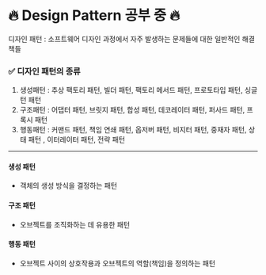 # 🔥 Design Pattern 공부 중 🔥

디자인 패턴 : 소프트웨어 디자인 과정에서 자주 발생하는 문제들에 대한 일반적인 해결책들

### ✅ 디자인 패턴의 종류
1. 생성패턴 : 추상 팩토리 패턴, 빌더 패턴, 팩토리 메서드 패턴, 프로토타입 패턴, 싱글턴 패턴
2. 구조패턴 : 어댑터 패턴, 브릿지 패턴, 합성 패턴, 데코레이터 패턴, 퍼사드 패턴, 프록시 패턴
3. 행동패턴 : 커맨드 패턴, 책임 연쇄 패턴, 옵저버 패턴, 비지터 패턴, 중재자 패턴, 상태 패턴 , 이터레이터 패턴, 전략 패턴

-----

#### 생성 패턴 
- 객체의 생성 방식을 결정하는 패턴

#### 구조 패턴
- 오브젝트를 조직화하는 데 유용한 패턴

#### 행동 패턴 
- 오브젝트 사이의 상호작용과 오브젝트의 역할(책임)을 정의하는 패턴
